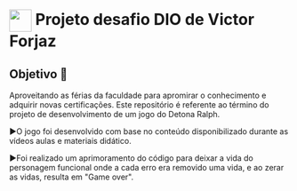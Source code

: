 <h1>
    <a href="https://www.linkedin.com/in/victor-forjaz-2745121bb/">
     <img align="center" width="40px" src="https://hermes.digitalinnovation.one/assets/diome/logo-minimized.png"></a>
    <span> Projeto desafio DIO de Victor Forjaz</span>
</h1>

## Objetivo 🎯
Aproveitando as férias da faculdade para apromirar o conhecimento e adquirir novas certificações.
Este repositório é referente ao término do projeto de desenvolvimento de um jogo do Detona Ralph.

►O jogo foi desenvolvido com base no conteúdo disponibilizado durante as vídeos aulas e materiais didático.

►Foi realizado um aprimoramento do código para deixar a vida do personagem funcional onde a cada erro era removido
uma vida, e ao zerar as vidas, resulta em "Game over".
